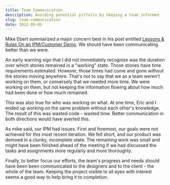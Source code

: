 ```yaml
---
title: Team Communication
description: Avoiding potential pitfalls by keeping a team informed
slug: team-communication
date: 2012-09-05
---
```


Mike Ebert summarized a major concern best in his post entitled
[Lessons & Rules On an IPM/Customer Demo](http://mikeebert.tumblr.com/post/30917943605/lessons-rules-on-an-ipm-customer-demo).
We should have been communicating better than we were.

An early warning sign that I did not immediately recognize was the duration over which stories
remained in a "working" state. Those stories have time requirements estimated. However, those times
had come and gone without the stories moving anywhere. That's not to say that we as a team weren't
working on them, or conversely that we needed more time. We were working on them, but not keeping
the information flowing about how much had been done or how much remained.

This was also true for who was working on what. At one time, Eric and I ended up working on the same
problem without each other's knowledge. The result of this was wasted code - wasted time. Better
communication in both directions would have averted this.

As mike said, our IPM had issues. First and foremost, our goals were not achieved for this most
recent iteration. We fell short, and our product was demoed in a clunky, incomplete state. The
remaining work was small and might have been finished ahead of the meeting if we had discussed the
tasks and assignments more regularly and more thoroughly.

Finally, to better focus our efforts, the team's progress and needs should have been been
communicated to the designers and to the client - the whole of the team. Keeping the project visible
to all eyes with interest seems a good way to help bring it to completion.
